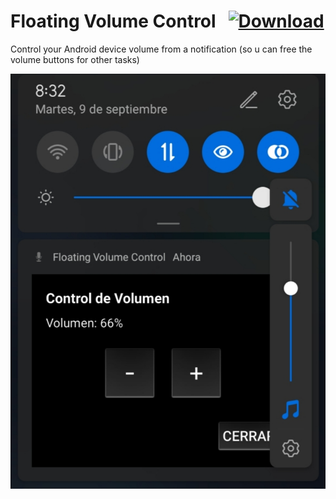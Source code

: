 # Floating Volume Control &nbsp; [![Download](https://img.shields.io/badge/Download-Panther-blue)](https://github.com/StringManolo/FloatingVolumeControl/raw/refs/heads/main/app/build/output/FloatingVolumeControl.apk) 
  

Control your Android device volume from a notification (so u can free the volume buttons for other tasks)  
  
![fvc-screenshoot](https://raw.githubusercontent.com/StringManolo/FloatingVolumeControl/refs/heads/main/fvc.jpg)
